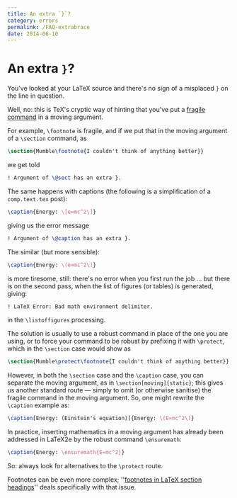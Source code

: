 ```yaml
---
title: An extra `}`?
category: errors
permalink: /FAQ-extrabrace
date: 2014-06-10
---
```


# An extra `}`?

You've looked at your LaTeX source and there's no sign of a misplaced
`}` on the line in question.

Well, no: this is TeX's cryptic way of hinting that you've put a
[fragile command](FAQ-protect) in a moving argument.

For example, `\footnote` is fragile, and if we put that in the
moving argument of a `\section` command, as
```latex
\section{Mumble\footnote{I couldn't think of anything better}}
```
we get told
```latex
! Argument of \@sect has an extra }.
```
The same happens with captions (the following is a simplification of a
`comp.text.tex` post):
```latex
\caption{Energy: \[e=mc^2\]}
```
giving us the error message
```latex
! Argument of \@caption has an extra }.
```
The similar (but more sensible):
```latex
\caption{Energy: \(e=mc^2\)}
```
is more tiresome, still: there's no error when you first run the
job&nbsp;&hellip; but there is on the second pass, when the list of figures
(or tables) is generated, giving:
```latex
! LaTeX Error: Bad math environment delimiter.
```
in the `\listoffigures` processing.

The solution is usually to use a robust command in place of the one
you are using, or to force your command to be robust by prefixing it
with `\protect`, which in the `\section` case would show as
```latex
\section{Mumble\protect\footnote{I couldn't think of anything better}}
```
However, in both the `\section` case and the `\caption` case,
you can separate the moving argument, as in
`\section[moving]{static}`; this gives us another standard
route&nbsp;&mdash; simply to omit (or otherwise sanitise) the fragile command
in the moving argument.  So, one might rewrite the `\caption`
example as:
```latex
\caption[Energy: (Einstein's equation)]{Energy: \(E=mc^2\)}
```
In practice, inserting mathematics in a moving argument has already
been addressed in LaTeX2e by the robust command `\ensuremath`:
```latex
\caption{Energy: \ensuremath{E=mc^2}}
```
So: always look for alternatives to the `\protect` route.

Footnotes can be even more complex; 
''[footnotes in LaTeX section headings](FAQ-ftnsect)''
deals specifically with that issue.

